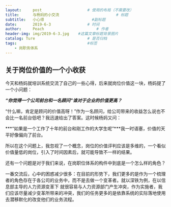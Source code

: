 ```yaml
---
layout:     post   				    # 使用的布局（不需要改）
title:      与杨妈的小交流 				        # 标题 
subtitle:   小心得                     #副标题
date:       2019-6-3 				# 时间
author:     Peach 						# 作者
header-img: img/2019-6-3.jpg 	#这篇文章标题背景图片
catalog: Ture 						# 是否归档
tags:								#标签
    - 岗职务体系
---
```


## 关于岗位价值的一个小收获

  今天和杨妈就培训系统交流了自己的一些心得，后来就岗位价值这一块，杨妈提了一个小问题：
  
  ***“你觉得一个公司前台和一名顾问”谁对于企业的价值更高？***
  
  “什么嘛，肯定是顾问的价值高呀！”作为一名顾问，给公司带来的收益怎么说也不会比一名前台低吧？我迅速给出了答案。这时候杨妈又问：
  
  ***“如果是一个工作了十年的前台和刚工作的大学生呢”***我一时语塞，价值的天平好像偏向了前台。
  
  所以在这个问题上，我忽视了一个概念，岗位的价值评判应该是多维的，一个看似价值量低的岗位，引入了时间因素后，就可能导致不一样的结果。
  
  还有一个问题是对于我们来说，在岗职位体系的构件中到底是一个怎么样的角色？
  
  一番交流后，心中的困惑减少很多：在目前的形势下，我们更多的是作为一个梳理者的角色存在于各公司的业务中，而不是去做一个变革者。就以深铁为例，在以信息部主导的人力资源变革下
  就很容易与人力资源部门产生冲突，作为实施者，我们应该尽量减少变革所带来的冲突，我们的任务更多的是依靠系统的实际落地使用去潜移默化的改变他们的业务流程。
  